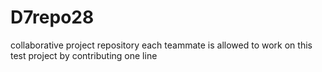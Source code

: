 # D7repo28
collaborative project repository
each teammate is allowed to work on this test project by contributing one line
